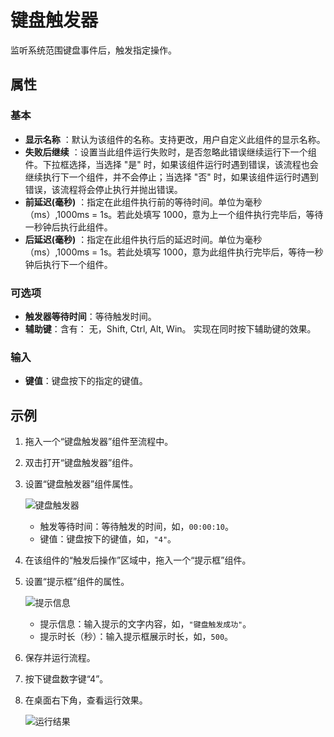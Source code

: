 # 键盘触发器

监听系统范围键盘事件后，触发指定操作。

## 属性

### 基本

- **显示名称** ：默认为该组件的名称。支持更改，用户自定义此组件的显示名称。
- **失败后继续** ：设置当此组件运行失败时，是否忽略此错误继续运行下一个组件。下拉框选择，当选择 "是" 时，如果该组件运行时遇到错误，该流程也会继续执行下一个组件，并不会停止；当选择 "否" 时，如果该组件运行时遇到错误，该流程将会停止执行并抛出错误。
- **前延迟(毫秒)** ：指定在此组件执行前的等待时间。单位为毫秒（ms）,1000ms = 1s。若此处填写 1000，意为上一个组件执行完毕后，等待一秒钟后执行此组件。
- **后延迟(毫秒)** ：指定在此组件执行后的延迟时间。单位为毫秒（ms）,1000ms = 1s。若此处填写 1000，意为此组件执行完毕后，等待一秒钟后执行下一个组件。

### 可选项

- **触发器等待时间**：等待触发时间。
- **辅助键**：含有： 无，Shift, Ctrl, Alt, Win。 实现在同时按下辅助键的效果。

### 输入

- **键值**：键盘按下的指定的键值。

## 示例

1. 拖入一个“键盘触发器”组件至流程中。
2. 双击打开“键盘触发器”组件。
3. 设置“键盘触发器”组件属性。

    ![键盘触发器](https://docimages.blob.core.chinacloudapi.cn/images/Activities/keyboardtrigger20210508.png)

    - 触发等待时间：等待触发的时间，如，`00:00:10`。
    - 键值：键盘按下的键值，如，`"4"`。

4. 在该组件的“触发后操作”区域中，拖入一个“提示框”组件。
5. 设置“提示框”组件的属性。

    ![提示信息](https://docimages.blob.core.chinacloudapi.cn/images/Activities/info20210508.png)

    - 提示信息：输入提示的文字内容，如，`"键盘触发成功"`。
    - 提示时长（秒）：输入提示框展示时长，如，`500`。

6. 保存并运行流程。
7. 按下键盘数字键“4”。
8. 在桌面右下角，查看运行效果。

    ![运行结果](https://docimages.blob.core.chinacloudapi.cn/images/Activities/keyboardresult20210508.png)

